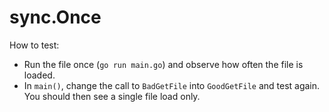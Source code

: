 # sync.Once

How to test:

- Run the file once (`go run main.go`) and observe how often the file is loaded.
- In `main()`, change the call to `BadGetFile` into `GoodGetFile` and test again. You should then see a single file load only.